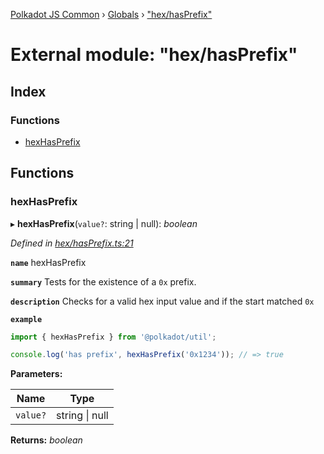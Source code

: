 [Polkadot JS Common](../README.md) › [Globals](../globals.md) › ["hex/hasPrefix"](_hex_hasprefix_.md)

# External module: "hex/hasPrefix"

## Index

### Functions

* [hexHasPrefix](_hex_hasprefix_.md#hexhasprefix)

## Functions

###  hexHasPrefix

▸ **hexHasPrefix**(`value?`: string | null): *boolean*

*Defined in [hex/hasPrefix.ts:21](https://github.com/polkadot-js/common/blob/81a31519/packages/util/src/hex/hasPrefix.ts#L21)*

**`name`** hexHasPrefix

**`summary`** Tests for the existence of a `0x` prefix.

**`description`** 
Checks for a valid hex input value and if the start matched `0x`

**`example`** 
<BR>

```javascript
import { hexHasPrefix } from '@polkadot/util';

console.log('has prefix', hexHasPrefix('0x1234')); // => true
```

**Parameters:**

Name | Type |
------ | ------ |
`value?` | string &#124; null |

**Returns:** *boolean*
